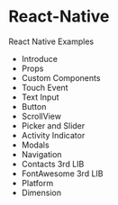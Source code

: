 # React-Native
React Native Examples

* Introduce
* Props
* Custom Components
* Touch Event
* Text Input
* Button
* ScrollView
* Picker and Slider
* Activity Indicator
* Modals
* Navigation
* Contacts 3rd LIB
* FontAwesome 3rd LIB
* Platform
* Dimension
